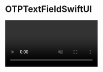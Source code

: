 # OTPTextFieldSwiftUI

<video src="https://github.com/user-attachments/assets/fddb768a-3a5b-46ac-9c7c-509e74217c09" data-canonical-src="https://github.com/user-attachments/assets/fddb768a-3a5b-46ac-9c7c-509e74217c09" controls="controls" muted="muted" class="d-block rounded-bottom-2 width-fit" style="max-height:640px;">

  </video>







